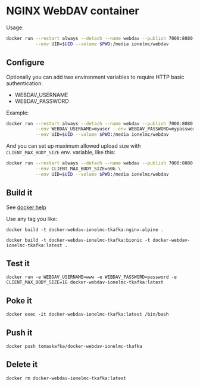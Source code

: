 # NGINX WebDAV container

Usage:

```bash
docker run --restart always --detach --name webdav --publish 7000:8080 \
           --env UID=$UID --volume $PWD:/media ionelmc/webdav
```

## Configure

Optionally you can add two environment variables to require HTTP basic authentication:

* WEBDAV_USERNAME
* WEBDAV_PASSWORD

Example:

```bash
docker run --restart always --detach --name webdav --publish 7000:8080 \
           --env WEBDAV_USERNAME=myuser --env WEBDAV_PASSWORD=mypassword \
           --env UID=$UID --volume $PWD:/media ionelmc/webdav
```

And you can set up maximum allowed upload size with `CLIENT_MAX_BODY_SIZE` env. variable, like this:

```bash
docker run --restart always --detach --name webdav --publish 7000:8080 \
           --env CLIENT_MAX_BODY_SIZE=50G \
           --env UID=$UID --volume $PWD:/media ionelmc/webdav
```

## Build it
See [docker help](https://docs.docker.com/docker-hub/)

Use any tag you like:

`docker build -t docker-webdav-ionelmc-tkafka:nginx-alpine .`

`docker build -t docker-webdav-ionelmc-tkafka:bionic -t docker-webdav-ionelmc-tkafka:latest .`

## Test it

`docker run -e WEBDAV_USERNAME=www -e WEBDAV_PASSWORD=password -e CLIENT_MAX_BODY_SIZE=1G docker-webdav-ionelmc-tkafka:latest`

## Poke it

`docker exec -it docker-webdav-ionelmc-tkafka:latest /bin/bash`

## Push it

`docker push tomaskafka/docker-webdav-ionelmc-tkafka`

## Delete it

`docker rm docker-webdav-ionelmc-tkafka:latest`
